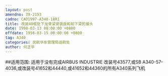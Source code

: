 ```yaml
---
layout: post
amendno: 39-2153
cadno: CAD1997-A340-18R1
title: 改装40框处下龙骨梁安装座和前下梁的接头
date: 1998-03-13 00:00:00 +0800
effdate: 1998-03-15 00:00:00 +0800
tag: A340
categories: 民航华东管理局适航处
author: 何正华
---
```


##适用范围:
适用于没有完成AIRBUS INDUSTRIE 改装号43577,或SB A340-57-4036,或改装号41652和44440,或41652和44360的所有A340系列飞机

